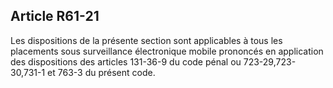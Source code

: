 Article R61-21
----
Les dispositions de la présente section sont applicables à tous les placements
sous surveillance électronique mobile prononcés en application des dispositions
des articles 131-36-9 du code pénal ou 723-29,723-30,731-1 et 763-3 du présent
code.
